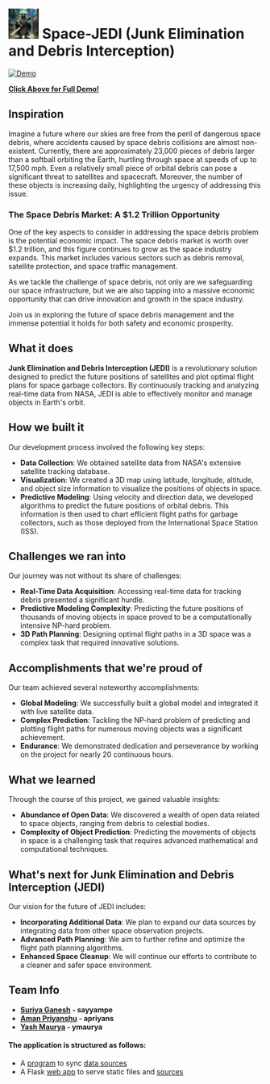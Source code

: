 # <img src="./logo.gif" alt="Logo" width="60"> Space-JEDI (Junk Elimination and Debris Interception) 

[![Demo](/space-jedi.gif)](https://www.youtube.com/watch?v=HA45-t5H0x4)

**[Click Above for Full Demo!](https://www.youtube.com/watch?v=HA45-t5H0x4)**

## Inspiration

Imagine a future where our skies are free from the peril of dangerous space debris, where accidents caused by space debris collisions are almost non-existent. Currently, there are approximately 23,000 pieces of debris larger than a softball orbiting the Earth, hurtling through space at speeds of up to 17,500 mph. Even a relatively small piece of orbital debris can pose a significant threat to satellites and spacecraft. Moreover, the number of these objects is increasing daily, highlighting the urgency of addressing this issue.

### The Space Debris Market: A $1.2 Trillion Opportunity

One of the key aspects to consider in addressing the space debris problem is the potential economic impact. The space debris market is worth over $1.2 trillion, and this figure continues to grow as the space industry expands. This market includes various sectors such as debris removal, satellite protection, and space traffic management.

As we tackle the challenge of space debris, not only are we safeguarding our space infrastructure, but we are also tapping into a massive economic opportunity that can drive innovation and growth in the space industry.

Join us in exploring the future of space debris management and the immense potential it holds for both safety and economic prosperity.

## What it does

**Junk Elimination and Debris Interception (JEDI)** is a revolutionary solution designed to predict the future positions of satellites and plot optimal flight plans for space garbage collectors. By continuously tracking and analyzing real-time data from NASA, JEDI is able to effectively monitor and manage objects in Earth's orbit.

## How we built it

Our development process involved the following key steps:

- **Data Collection**: We obtained satellite data from NASA's extensive satellite tracking database.
- **Visualization**: We created a 3D map using latitude, longitude, altitude, and object size information to visualize the positions of objects in space.
- **Predictive Modeling**: Using velocity and direction data, we developed algorithms to predict the future positions of orbital debris. This information is then used to chart efficient flight paths for garbage collectors, such as those deployed from the International Space Station (ISS).

## Challenges we ran into

Our journey was not without its share of challenges:

- **Real-Time Data Acquisition**: Accessing real-time data for tracking debris presented a significant hurdle.
- **Predictive Modeling Complexity**: Predicting the future positions of thousands of moving objects in space proved to be a computationally intensive NP-hard problem.
- **3D Path Planning**: Designing optimal flight paths in a 3D space was a complex task that required innovative solutions.

## Accomplishments that we're proud of

Our team achieved several noteworthy accomplishments:

- **Global Modeling**: We successfully built a global model and integrated it with live satellite data.
- **Complex Prediction**: Tackling the NP-hard problem of predicting and plotting flight paths for numerous moving objects was a significant achievement.
- **Endurance**: We demonstrated dedication and perseverance by working on the project for nearly 20 continuous hours.

## What we learned

Through the course of this project, we gained valuable insights:

- **Abundance of Open Data**: We discovered a wealth of open data related to space objects, ranging from debris to celestial bodies.
- **Complexity of Object Prediction**: Predicting the movements of objects in space is a challenging task that requires advanced mathematical and computational techniques.

## What's next for Junk Elimination and Debris Interception (JEDI)

Our vision for the future of JEDI includes:

- **Incorporating Additional Data**: We plan to expand our data sources by integrating data from other space observation projects.
- **Advanced Path Planning**: We aim to further refine and optimize the flight path planning algorithms.
- **Enhanced Space Cleanup**: We will continue our efforts to contribute to a cleaner and safer space environment.

## Team Info

- **[Suriya Ganesh](https://www.linkedin.com/in/suriya-ganesh/) - sayyampe**
- **[Aman Priyanshu](https://www.linkedin.com/in/aman-priyanshu/) - apriyans**
- **[Yash Maurya](https://www.linkedin.com/in/yashmaurya/) - ymaurya**

#### The application is structured as follows:
- A [program](src/app/sync_task.py) to sync [data sources](src/app/sync-settings.json)
- A Flask [web app](src/app/main.py) to serve static files and [sources](src/pub/api)
